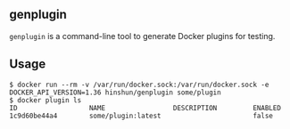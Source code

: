 genplugin
---

`genplugin` is a command-line tool to generate Docker plugins for testing.

## Usage

```
$ docker run --rm -v /var/run/docker.sock:/var/run/docker.sock -e DOCKER_API_VERSION=1.36 hinshun/genplugin some/plugin
$ docker plugin ls
ID                  NAME                 DESCRIPTION         ENABLED
1c9d60be44a4        some/plugin:latest                       false
```
